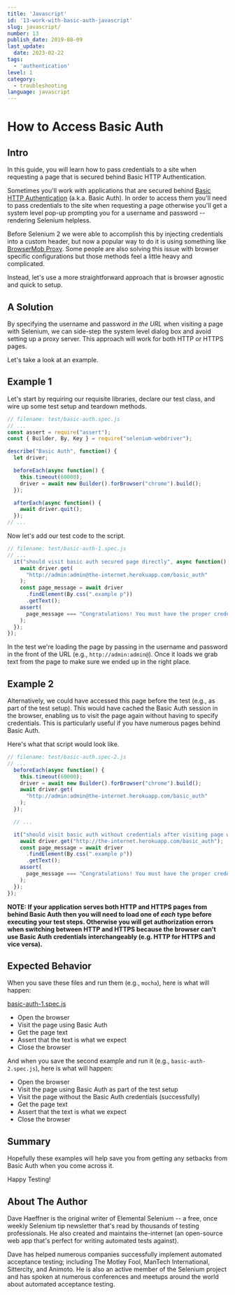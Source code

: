 ```yaml
---
title: 'Javascript'
id: '13-work-with-basic-auth-javascript'
slug: javascript/
number: 13
publish_date: 2019-08-09
last_update:
  date: 2023-02-22
tags:
  - 'authentication'
level: 1
category:
  - troubleshooting
language: javascript
---
```


# How to Access Basic Auth

## Intro

In this guide, you will learn how to pass credentials to a site when requesting a page that is secured behind Basic HTTP Authentication.

Sometimes you'll work with applications that are secured behind [Basic HTTP Authentication](http://en.wikipedia.org/wiki/Basic_access_authentication) (a.k.a. Basic Auth). In order to access them you'll need to pass credentials to the site when requesting a page otherwise you'll get a system level pop-up prompting you for a username and password -- rendering Selenium helpless.

Before Selenium 2 we were able to accomplish this by injecting credentials into a custom header, but now a popular way to do it is using something like [BrowserMob Proxy](http://bmp.lightbody.net/). Some people are also solving this issue with browser specific configurations but those methods feel a little heavy and complicated.

Instead, let's use a more straightforward approach that is browser agnostic and quick to setup.

## A Solution

By specifying the username and password _in the URL_ when visiting a page with Selenium, we can side-step the system level dialog box and avoid setting up a proxy server. This approach will work for both HTTP or HTTPS pages.

Let's take a look at an example.

## Example 1

Let's start by requiring our requisite libraries, declare our test class, and wire up some test setup and teardown methods.

```javascript
// filename: test/basic-auth.spec.js
// ...
const assert = require("assert");
const { Builder, By, Key } = require("selenium-webdriver");

describe("Basic Auth", function() {
  let driver;

  beforeEach(async function() {
    this.timeout(60000);
    driver = await new Builder().forBrowser("chrome").build();
  });

  afterEach(async function() {
    await driver.quit();
  });
// ...
```

Now let's add our test code to the script.

```javascript
// filename: test/basic-auth-1.spec.js
// ...
  it("should visit basic auth secured page directly", async function() {
    await driver.get(
      "http://admin:admin@the-internet.herokuapp.com/basic_auth"
    );
    const page_message = await driver
      .findElement(By.css(".example p"))
      .getText();
    assert(
      page_message === "Congratulations! You must have the proper credentials."
    );
  });
});
```

In the test we're loading the page by passing in the username and password in the front of the URL (e.g., `http://admin:admin@`). Once it loads we grab text from the page to make sure we ended up in the right place.

## Example 2

Alternatively, we could have accessed this page before the test (e.g., as part of the test setup). This would have cached the Basic Auth session in the browser, enabling us to visit the page again without having to specify credentials. This is particularly useful if you have numerous pages behind Basic Auth.

Here's what that script would look like.

```javascript
// filename: test/basic-auth.spec-2.js
// ...
  beforeEach(async function() {
    this.timeout(60000);
    driver = await new Builder().forBrowser("chrome").build();
    await driver.get(
      "http://admin:admin@the-internet.herokuapp.com/basic_auth"
    );
  });

  // ...

  it("should visit basic auth without credentials after visiting page with them", async function() {
    await driver.get("http://the-internet.herokuapp.com/basic_auth");
    const page_message = await driver
      .findElement(By.css(".example p"))
      .getText();
    assert(
      page_message === "Congratulations! You must have the proper credentials."
    );
  });
});
```

__NOTE: If your application serves both HTTP and HTTPS pages from behind Basic Auth then you will need to load one of *each* type before executing your test steps. Otherwise you will get authorization errors when switching between HTTP and HTTPS because the browser can't use Basic Auth credentials interchangeably (e.g. HTTP for HTTPS and vice versa).__

## Expected Behavior

When you save these files and run them (e.g., `mocha`), here is what will happen:

<u>basic-auth-1.spec.js</u>

+ Open the browser
+ Visit the page using Basic Auth
+ Get the page text
+ Assert that the text is what we expect
+ Close the browser

And when you save the second example and run it (e.g., `basic-auth-2.spec.js`), here is what will happen:

+ Open the browser
+ Visit the page using Basic Auth as part of the test setup
+ Visit the page without the Basic Auth credentials (successfully)
+ Get the page text
+ Assert that the text is what we expect
+ Close the browser

## Summary

Hopefully these examples will help save you from getting any setbacks from Basic Auth when you come across it.

Happy Testing!

## About The Author

Dave Haeffner is the original writer of Elemental Selenium -- a free, once weekly Selenium tip newsletter that's read by thousands of testing professionals. He also created and maintains the-internet (an open-source web app that's perfect for writing automated tests against).

Dave has helped numerous companies successfully implement automated acceptance testing; including The Motley Fool, ManTech International, Sittercity, and Animoto. He is also an active member of the Selenium project and has spoken at numerous conferences and meetups around the world about automated acceptance testing.

